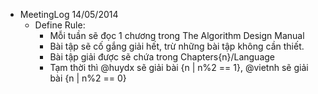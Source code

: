 - MeetingLog 14/05/2014
  - Define Rule:
    - Mỗi tuần sẽ đọc 1 chương trong The Algorithm Design Manual
    - Bài tập sẽ cố gắng giải hết, trừ những bài tập không cần thiết.
    - Bài tập giải được sẽ chứa trong Chapters{n}/Language
    - Tạm thời thì @huydx sẽ giải bài {n | n%2 == 1}, @vietnh sẽ giải bài {n | n%2 == 0}
 
